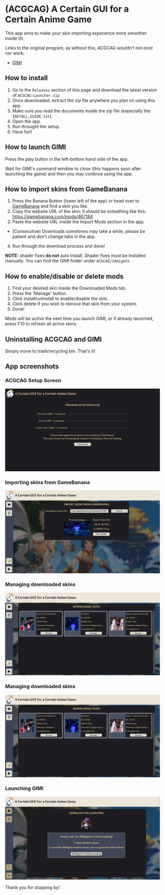# (ACGCAG) A Certain GUI for a Certain Anime Game

This app aims to make your skin importing experience more smoother inside GI.

Links to the original program, as without this, ACGCAG wouldn't not exist nor work:
- [GIMI](https://github.com/SilentNightSound/GI-Model-Importer)

## How to install
1. Go to the `Releases` section of this page and download the latest version of `ACGCAG-Launcher.zip`
2. Once downloaded, extract the zip file anywhere you plan on using this app.
3. Make sure you read the documents inside the zip file (especially the `INSTALL_GUIDE.txt`).
4. Open the app.
5. Run throught the setup.
6. Have fun!

## How to launch GIMI
Press the play button in the left-bottom hand side of the app.

Wait for GIMI's command window to close (this happens soon after launching the game)
and then you may continue using the app.

## How to import skins from GameBanana
1. Press the Banana Button (lower left of the app) or head over to [GameBanana](https://gamebanana.com/games/8552) and find a skin you like.
2. Copy the website URL of the skin; it should be something like this: https://gamebanana.com/mods/467184
3. Paste the website URL inside the Import Mods section in the app.
- (Consecutive) Downloads sometimes may take a while, please be patient and don't change tabs in the app. 
4. Run through the download process and done!

**NOTE:** shader fixes **do not** auto install. Shader fixes must be installed manually.
You can find the GIMI folder under `ACGCAG/3dmigoto`

## How to enable/disable or delete mods
1. Find your desired skin inside the Downloaded Mods tab.
2. Press the 'Manage' button.
3. Click install/uninstall to enable/disable the skin.
4. Click delete if you wish to remove that skin from your system.
5. Done! 

Mods will be active the next time you launch GIMI, or if already launched, 
press F10 to refresh all active skins.

## Uninstalling ACGCAG and GIMI
Simply move to trash/recycling bin. That's it!

## App screenshots
### ACGCAG Setup Screen
![setup-screen](https://raw.githubusercontent.com/SkinnyDevi/acgcag/master/docs/setup-screen.png)

### Importing skins from GameBanana
![skin-importing](https://raw.githubusercontent.com/SkinnyDevi/acgcag/master/docs/skin-importing.png)

### Managing downloaded skins
![downloaded-skins](https://raw.githubusercontent.com/SkinnyDevi/acgcag/master/docs/downloaded-screen.png)

### Managing downloaded skins
![skin-manage-screen](https://raw.githubusercontent.com/SkinnyDevi/acgcag/master/docs/downloaded-screen.png)

### Launching GIMI
![skin-manage-screen](https://raw.githubusercontent.com/SkinnyDevi/acgcag/master/docs/gimi-launched-screen.png)

Thank you for stopping by!